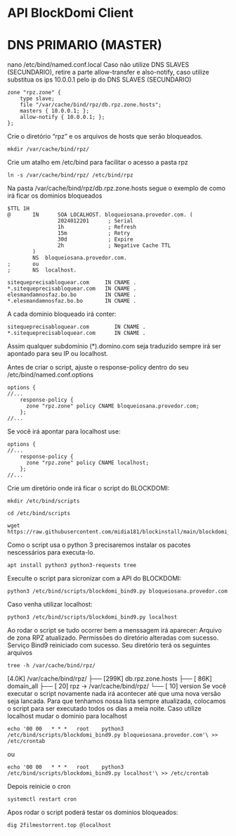 # API BlockDomi Client

# DNS PRIMARIO (MASTER)
nano /etc/bind/named.conf.local
Caso não utilize DNS SLAVES (SECUNDARIO), retire a parte allow-transfer e also-notify, caso utilize substitua os ips 10.0.0.1 pelo ip do DNS SLAVES (SECUNDARIO)

```plaintext
zone "rpz.zone" {
    type slave;
    file "/var/cache/bind/rpz/db.rpz.zone.hosts";
    masters { 10.0.0.1; };
    allow-notify { 10.0.0.1; };
};
```

Crie o diretório “rpz” e os arquivos de hosts que serão bloqueados.
```plaintext
mkdir /var/cache/bind/rpz/
```
Crie um atalho em /etc/bind para facilitar o acesso a pasta rpz
```plaintext
ln -s /var/cache/bind/rpz/ /etc/bind/rpz
```
Na pasta /var/cache/bind/rpz/db.rpz.zone.hosts segue o exemplo de como irá ficar os dominios bloqueados
```plaintext
$TTL 1H
@       IN      SOA LOCALHOST. bloqueiosana.provedor.com. (
                2024012201      ; Serial  
                1h              ; Refresh
                15m             ; Retry
                30d             ; Expire 
                2h              ; Negative Cache TTL
        )
        NS  bloqueiosana.provedor.com.
;       ou
;       NS  localhost.
 
sitequeprecisabloquear.com     IN CNAME .
*.sitequeprecisabloquear.com   IN CNAME .
elesmandamnosfaz.bo.bo         IN CNAME .
*.elesmandamnosfaz.bo.bo       IN CNAME .
```
A cada dominio bloqueado irá conter:
```plaintext
sitequeprecisabloquear.com        IN CNAME .
*.sitequeprecisabloquear.com      IN CNAME .
```
Assim qualquer subdomínio (*).domino.com seja traduzido sempre irá ser apontado para seu IP ou localhost.

Antes de criar o script, ajuste o response-policy dentro do seu /etc/bind/named.conf.options
```plaintext
options {
//...
    response-policy {
      zone "rpz.zone" policy CNAME bloqueiosana.provedor.com;
    };
//...
```
Se você irá apontar para localhost use:
```plaintext
options {
//...
    response-policy {
      zone "rpz.zone" policy CNAME localhost;
    };
//...
```
Crie um diretório onde irá ficar o script do BLOCKDOMI:
```plaintext
mkdir /etc/bind/scripts
```
```plaintext
cd /etc/bind/scripts
```
```plaintext
wget https://raw.githubusercontent.com/midia181/blockinstall/main/blockdomi_bind9.py
```
Como o script usa o python 3 precisaremos instalar os pacotes nescessários para executa-lo.
```plaintext
apt install python3 python3-requests tree
```
Execulte o script para sicronizar com a API do BLOCKDOMI:
```plaintext
python3 /etc/bind/scripts/blockdomi_bind9.py bloqueiosana.provedor.com
```
Caso venha utilizar localhost:
```plaintext
python3 /etc/bind/scripts/blockdomi_bind9.py localhost
```
Ao rodar o script se tudo ocorrer bem a menssagem irá aparecer:
Arquivo de zona RPZ atualizado.
Permissões do diretório alteradas com sucesso.
Serviço Bind9 reiniciado com sucesso.
Seu diretório terá os seguintes arquivos
```plaintext
tree -h /var/cache/bind/rpz/
```
[4.0K]  /var/cache/bind/rpz/
├── [299K]  db.rpz.zone.hosts
├── [ 86K]  domain_all
├── [  20]  rpz -> /var/cache/bind/rpz/
└── [  10]  version
Se você executar o script novamente nada irá acontecer até que uma nova versão seja lancada.
Para que tenhamos nossa lista sempre atualizada, colocamos o script para ser executado todos os dias a meia noite. Caso utilize localhost mudar o dominio para localhost
```plaintext
echo '00 00   * * *   root    python3 /etc/bind/scripts/blockdomi_bind9.py bloqueiosana.provedor.com'\ >> /etc/crontab
```
ou
```plaintext
echo '00 00   * * *   root    python3 /etc/bind/scripts/blockdomi_bind9.py localhost'\ >> /etc/crontab
```
Depois reinicie o cron
```plaintext
systemctl restart cron
```
Apos rodar o script poderá testar os dominios bloqueados:
```plaintext
dig 2filmestorrent.top @localhost
```
